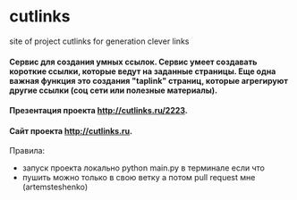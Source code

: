 # cutlinks
site of project cutlinks for generation clever links

#### Сервис для создания умных ссылок. Сервис умеет создавать короткие ссылки, которые ведут на заданные страницы. Еще одна важная функция это создания "taplink" страниц, которые агрегируют другие ссылки (соц сети или полезные материалы). 
  
#### Презентация проекта http://cutlinks.ru/2223. 
#### Сайт проекта http://cutlinks.ru.  

Правила:
- запуск проекта локально python main.py в терминале если что
- пушить можно только в свою ветку а потом pull request мне (artemsteshenko)
